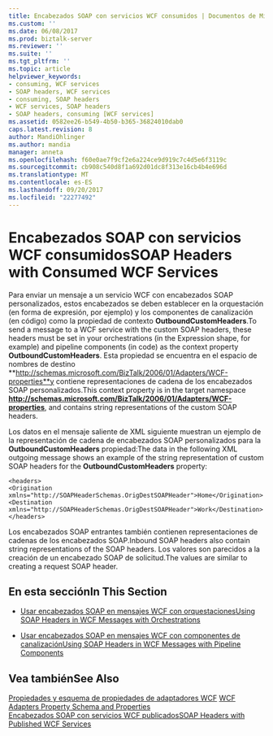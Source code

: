 ```yaml
---
title: Encabezados SOAP con servicios WCF consumidos | Documentos de Microsoft
ms.custom: ''
ms.date: 06/08/2017
ms.prod: biztalk-server
ms.reviewer: ''
ms.suite: ''
ms.tgt_pltfrm: ''
ms.topic: article
helpviewer_keywords:
- consuming, WCF services
- SOAP headers, WCF services
- consuming, SOAP headers
- WCF services, SOAP headers
- SOAP headers, consuming [WCF services]
ms.assetid: 0582ee26-b549-4b50-b365-36824010dab0
caps.latest.revision: 8
author: MandiOhlinger
ms.author: mandia
manager: anneta
ms.openlocfilehash: f60e0ae7f9cf2e6a224ce9d919c7c4d5e6f3119c
ms.sourcegitcommit: cb908c540d8f1a692d01dc8f313e16cb4b4e696d
ms.translationtype: MT
ms.contentlocale: es-ES
ms.lasthandoff: 09/20/2017
ms.locfileid: "22277492"
---
```

# <a name="soap-headers-with-consumed-wcf-services"></a><span data-ttu-id="4d512-102">Encabezados SOAP con servicios WCF consumidos</span><span class="sxs-lookup"><span data-stu-id="4d512-102">SOAP Headers with Consumed WCF Services</span></span>
<span data-ttu-id="4d512-103">Para enviar un mensaje a un servicio WCF con encabezados SOAP personalizados, estos encabezados se deben establecer en la orquestación (en forma de expresión, por ejemplo) y los componentes de canalización (en código) como la propiedad de contexto **OutboundCustomHeaders**.</span><span class="sxs-lookup"><span data-stu-id="4d512-103">To send a message to a WCF service with the custom SOAP headers, these headers must be set in your orchestrations (in the Expression shape, for example) and pipeline components (in code) as the context property **OutboundCustomHeaders**.</span></span> <span data-ttu-id="4d512-104">Esta propiedad se encuentra en el espacio de nombres de destino **http://schemas.microsoft.com/BizTalk/2006/01/Adapters/WCF-properties**y contiene representaciones de cadena de los encabezados SOAP personalizados.</span><span class="sxs-lookup"><span data-stu-id="4d512-104">This context property is in the target namespace **http://schemas.microsoft.com/BizTalk/2006/01/Adapters/WCF-properties**, and contains string representations of the custom SOAP headers.</span></span>  
  
 <span data-ttu-id="4d512-105">Los datos en el mensaje saliente de XML siguiente muestran un ejemplo de la representación de cadena de encabezados SOAP personalizados para la **OutboundCustomHeaders** propiedad:</span><span class="sxs-lookup"><span data-stu-id="4d512-105">The data in the following XML outgoing message shows an example of the string representation of custom SOAP headers for the **OutboundCustomHeaders** property:</span></span>  
  
```  
<headers>  
<Origination xmlns="http://SOAPHeaderSchemas.OrigDestSOAPHeader">Home</Origination>  
<Destination xmlns="http://SOAPHeaderSchemas.OrigDestSOAPHeader">Work</Destination>  
</headers>  
```  
  
 <span data-ttu-id="4d512-106">Los encabezados SOAP entrantes también contienen representaciones de cadenas de los encabezados SOAP.</span><span class="sxs-lookup"><span data-stu-id="4d512-106">Inbound SOAP headers also contain string representations of the SOAP headers.</span></span> <span data-ttu-id="4d512-107">Los valores son parecidos a la creación de un encabezado SOAP de solicitud.</span><span class="sxs-lookup"><span data-stu-id="4d512-107">The values are similar to creating a request SOAP header.</span></span>  
  
## <a name="in-this-section"></a><span data-ttu-id="4d512-108">En esta sección</span><span class="sxs-lookup"><span data-stu-id="4d512-108">In This Section</span></span>  
  
-   [<span data-ttu-id="4d512-109">Usar encabezados SOAP en mensajes WCF con orquestaciones</span><span class="sxs-lookup"><span data-stu-id="4d512-109">Using SOAP Headers in WCF Messages with Orchestrations</span></span>](../core/using-soap-headers-in-wcf-messages-with-orchestrations.md)  
  
-   [<span data-ttu-id="4d512-110">Usar encabezados SOAP en mensajes WCF con componentes de canalización</span><span class="sxs-lookup"><span data-stu-id="4d512-110">Using SOAP Headers in WCF Messages with Pipeline Components</span></span>](../core/using-soap-headers-in-wcf-messages-with-pipeline-components.md)  
  
## <a name="see-also"></a><span data-ttu-id="4d512-111">Vea también</span><span class="sxs-lookup"><span data-stu-id="4d512-111">See Also</span></span>  
 <span data-ttu-id="4d512-112">[Propiedades y esquema de propiedades de adaptadores WCF](../core/wcf-adapters-property-schema-and-properties.md) </span><span class="sxs-lookup"><span data-stu-id="4d512-112">[WCF Adapters Property Schema and Properties](../core/wcf-adapters-property-schema-and-properties.md) </span></span>  
 [<span data-ttu-id="4d512-113">Encabezados SOAP con servicios WCF publicados</span><span class="sxs-lookup"><span data-stu-id="4d512-113">SOAP Headers with Published WCF Services</span></span>](../core/soap-headers-with-published-wcf-services.md)